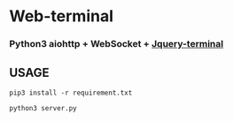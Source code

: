 # Web-terminal

### Python3 aiohttp  + WebSocket + [Jquery-terminal](http://terminal.jcubic.pl/)

## USAGE

`pip3 install -r requirement.txt`

`python3 server.py`
